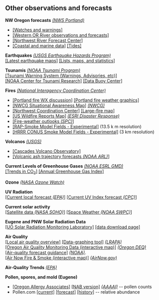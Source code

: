 ## Other observations and forecasts ##

**NW Oregon forecasts**
*[(NWS Portland)](http://newweb.wrh.noaa.gov/pqr/)*  

- [[Watches and warnings]](http://www.wrh.noaa.gov/warnings.php?wfo=pqr)
- [[Western OR River observations and forecasts]](https://water.weather.gov/ahps2/index.php?wfo=pqr)
- [[Northwest River Forecast Center]](https://www.nwrfc.noaa.gov/ws/)
- [[Coastal and marine data]](https://www.wrh.noaa.gov/pqr/marine.php) [[Tides]](https://www.wrh.noaa.gov/pqr/tides.php)

**Earthquakes** *[(USGS Earthquake Hazards Program)](https://earthquake.usgs.gov/earthquakes/)*  
[[Latest earthquake maps]](https://earthquake.usgs.gov/earthquakes/map/)
[[Lists, maps, and statistics]](https://earthquake.usgs.gov/earthquakes/browse/)

**Tsunamis** *[(NOAA Tsunami Program)](https://www.tsunami.noaa.gov)*  
[[Tsunami Warning System (Warnings, Advisories, etc)]](https://tsunami.gov/)  
[[NOAA Center for Tsunami Research]](https://nctr.pmel.noaa.gov)
[[Data Buoy Center]](https://www.ndbc.noaa.gov/)

**Fires**  *[(National Interagency Coordination Center)](https://www.nifc.gov/nicc/index.htm)*   

- [[Portland fire WX discussion]](https://forecast.weather.gov/product.php?site=PQR&issuedby=PQR&product=FWF&format=CI&version=1&glossary=0)
[[Portland fire weather graphics]](https://www.weather.gov/pqr/fire_briefing)  
- [[NWCG Situational Awareness Map]](https://maps.nwcg.gov/sa/#/%3F/%3F/38.8697/-101.2707/5) *[(NWCG)](https://maps.nwcg.gov/)*
- [[Northwest Coordination Center]](http://gacc.nifc.gov/nwcc/)  [[Large-fire map]](http://gacc.nifc.gov/nwcc/)  
- [[US Wildfire Reports Map]](https://www.esri.com/en-us/disaster-response/disasters/wildfires) *[(ESRI Disaster Response)](https://www.esri.com/en-us/disaster-response/overview)*
- [[Fire-weather outlooks *(SPC)*]](https://www.spc.noaa.gov/products/fire_wx/overview.html)
- [[RAP-Smoke Model Fields - Experimental]](https://rapidrefresh.noaa.gov/RAPsmoke/) (13.5 k m resolution) 
- [[HRRR CONUS Smoke Model Fields - Experimental]](https://rapidrefresh.noaa.gov/hrrr/HRRRsmoke/) (3 km resolution)

**Volcanos** *[(USGS)](https://volcanoes.usgs.gov/index.html)*   

- [[Cascades Volcano Observatory]](https://volcanoes.usgs.gov/observatories/cvo/)
- [[Volcanic ash trajectory forecasts *(NOAA ARL)*]](https://www.ready.noaa.gov/ready2-bin/ashcurrent.pl)

**Current Levels of Greenhouse Gases** *[(NOAA ESRL GMD)](https://www.esrl.noaa.gov/gmd/)*  
[[Trends in CO<sub>2</sub>]](https://www.esrl.noaa.gov/gmd/ccgg/trends/)
[[Annual Greenhouse Gas Index]](https://www.esrl.noaa.gov/gmd/aggi/)  

**Ozone**  *[(NASA Ozone Watch)](https://ozonewatch.gsfc.nasa.gov/index.html)*

**UV Radiation**  
[[Current local forecast *(EPA)*]](https://ofmpub.epa.gov/enviro/uv_search_v2?minx=-123.07791089999998&miny=43.999754900000056&maxx=-122.99391089999997&maxy=44.08375490000006)
[[Current UV Index forecast *(CPC)*]](https://www.cpc.ncep.noaa.gov/products/stratosphere/uv_index/uv_current.shtml)

**Current solar activity**  
[[Satellite data *(NASA SOHO)*]](https://sohowww.nascom.nasa.gov)
[[Space Weather *(NOAA SWPC)*]](https://www.swpc.noaa.gov)

**Eugene and PNW Solar Radiation Data**  
[[UO Solar Radiation Monitoring Laboratory]](http://solardat.uoregon.edu/index.html)
[[data download page]](http://solardat.uoregon.edu/SolarData.html)

**Air Quality**  
[[Local air quality overview]](http://www.lrapa.org)
[[Data-graphing tool]](http://www.lrapa.org/221/Data-Graphing) *[(LRAPA)](http://www.lrapa.org)*  
[[Oregon Air Quality Monitoring Data (interactive map)]](https://oraqi.deq.state.or.us/home/map)
*[(Oregon DEQ)](https://oraqi.deq.state.or.us)*  
[[Air-quality forecast guidance]](https://airquality.weather.gov)
*[(NOAA)](https://www.noaa.gov)*.  
[[Air Now Fire & Smoke (interactive map)]](https://fire.airnow.gov) *[(AirNow.gov)](https://www.airnow.gov/fires/)*

**Air-Quality Trends** *[(EPA)](https://www.epa.gov/air-trends)*

**Pollen, spores, and mold (Eugene)**   

- [[Oregon Allergy Associates]](https://www.oregonallergyassociates.com/pollen-counts/) [[NAB version]](https://pollen.aaaai.org/#/station/39a1b2e2-eab8-4fb7-b957-23006216f042)  [*(AAAAI)*](https://www.aaaai.org/) --  pollen counts
- Pollen.com [[current]](https://www.oregonallergyassociates.com/pollen-counts/) [[forecast]](https://www.pollen.com/forecast/extended/pollen/97404) [[history]](https://www.pollen.com/forecast/historic/pollen/97404) -- relative abundance




